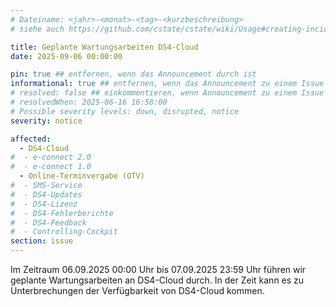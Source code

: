 ```yaml
---
# Dateiname: <jahr>-<monat>-<tag>-<kurzbeschreibung>
# siehe auch https://github.com/cstate/cstate/wiki/Usage#creating-incidents-method-1

title: Geplante Wartungsarbeiten DS4-Cloud
date: 2025-09-06 00:00:00

pin: true ## entfernen, wenn das Announcement durch ist
informational: true ## entfernen, wenn das Announcement zu einem Issue umgestellt werden soll
# resolved: false ## einkommentieren, wenn Announcement zu einem Issue umgestellt werden soll
# resolvedWhen: 2025-06-16 16:58:00
# Possible severity levels: down, disrupted, notice
severity: notice

affected:
  - DS4-Cloud
#  - e-connect 2.0
#  - e-connect 1.0
  - Online-Terminvergabe (OTV)
#  - SMS-Service
#  - DS4-Updates
#  - DS4-Lizenz
#  - DS4-Fehlerberichte
#  - DS4-Feedback
#  - Controlling-Cockpit
section: issue
---
```


Im Zeitraum 06.09.2025 00:00 Uhr bis 07.09.2025 23:59 Uhr führen wir geplante Wartungsarbeiten an DS4-Cloud durch.
In der Zeit kann es zu Unterbrechungen der Verfügbarkeit von DS4-Cloud kommen.
